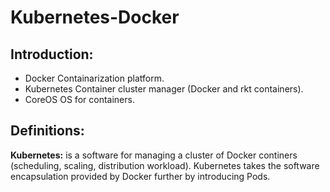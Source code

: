 # Kubernetes-Docker

## Introduction:

* Docker			Containarization platform.
* Kubernetes		Container cluster manager (Docker and rkt containers).
* CoreOS			OS for containers.

## Definitions:

**Kubernetes:** is a software for managing a cluster of Docker continers (scheduling, scaling, distribution workload). Kubernetes takes the software encapsulation provided by Docker further by introducing Pods.
